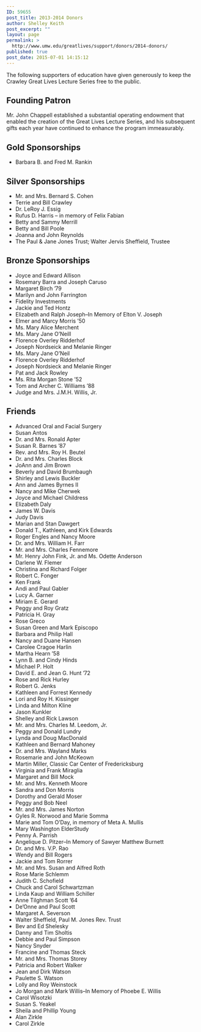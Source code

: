 ```yaml
---
ID: 59655
post_title: 2013-2014 Donors
author: Shelley Keith
post_excerpt: ""
layout: page
permalink: >
  http://www.umw.edu/greatlives/support/donors/2014-donors/
published: true
post_date: 2015-07-01 14:15:12
---
```

The following supporters of education have given generously to keep the Crawley Great Lives Lecture Series free to the public.
<h2>Founding Patron</h2>
Mr. John Chappell established a substantial operating endowment that enabled the creation of the Great Lives Lecture Series, and his subsequent  gifts each year have continued to enhance the program immeasurably.
<h2>Gold Sponsorships</h2>
<ul>
 	<li>Barbara B. and Fred M. Rankin</li>
</ul>
<h2>Silver Sponsorships</h2>
<ul>
 	<li>Mr. and Mrs. Bernard S. Cohen</li>
 	<li>Terrie and Bill Crawley</li>
 	<li>Dr. LeRoy J. Essig</li>
 	<li>Rufus D. Harris – in memory of Felix Fabian</li>
 	<li>Betty and Sammy Merrill</li>
 	<li>Betty and Bill Poole</li>
 	<li>Joanna and John Reynolds</li>
 	<li>The Paul &amp; Jane Jones Trust; Walter Jervis Sheffield, Trustee</li>
</ul>
<h2>Bronze Sponsorships</h2>
<ul>
 	<li>Joyce and Edward Allison</li>
 	<li>Rosemary Barra and Joseph Caruso</li>
 	<li>Margaret Birch ’79</li>
 	<li>Marilyn and John Farrington</li>
 	<li>Fidelity Investments</li>
 	<li>Jackie and Ted Hontz</li>
 	<li>Elizabeth and Ralph Joseph–In Memory of Elton V. Joseph</li>
 	<li>Elmer and Marcy Morris ’50</li>
 	<li>Ms. Mary Alice Merchent</li>
 	<li>Ms. Mary Jane O’Neill</li>
 	<li>Florence Overley Ridderhof</li>
 	<li>Joseph Nordseick and Melanie Ringer</li>
 	<li>Ms. Mary Jane O’Neil</li>
 	<li>Florence Overley Ridderhof</li>
 	<li>Joseph Nordsieck and Melanie Ringer</li>
 	<li>Pat and Jack Rowley</li>
 	<li>Ms. Rita Morgan Stone ’52</li>
 	<li>Tom and Archer C. Williams ’88</li>
 	<li>Judge and Mrs. J.M.H. Willis, Jr.</li>
</ul>
<h2>Friends</h2>
<ul>
 	<li>Advanced Oral and Facial Surgery</li>
 	<li>Susan Antos</li>
 	<li>Dr. and Mrs. Ronald Apter</li>
 	<li>Susan R. Barnes ’87</li>
 	<li>Rev. and Mrs. Roy H. Beutel</li>
 	<li>Dr. and Mrs. Charles Block</li>
 	<li>JoAnn and Jim Brown</li>
 	<li>Beverly and David Brumbaugh</li>
 	<li>Shirley and Lewis Buckler</li>
 	<li>Ann and James Byrnes II</li>
 	<li>Nancy and Mike Cherwek</li>
 	<li>Joyce and Michael Childress</li>
 	<li>Elizabeth Daly</li>
 	<li>James W. Davis</li>
 	<li>Judy Davis</li>
 	<li>Marian and Stan Dawgert</li>
 	<li>Donald T., Kathleen, and Kirk Edwards</li>
 	<li>Roger Engles and Nancy Moore</li>
 	<li>Dr. and Mrs. William H. Farr</li>
 	<li>Mr. and Mrs. Charles Fennemore</li>
 	<li>Mr. Henry John Fink, Jr. and Ms. Odette Anderson</li>
 	<li>Darlene W. Flemer</li>
 	<li>Christina and Richard Folger</li>
 	<li>Robert C. Fonger</li>
 	<li>Ken Frank</li>
 	<li>Andi and Paul Gabler</li>
 	<li>Lucy A. Garner</li>
 	<li>Miriam E. Gerard</li>
 	<li>Peggy and Roy Gratz</li>
 	<li>Patricia H. Gray</li>
 	<li>Rose Greco</li>
 	<li>Susan Green and Mark Episcopo</li>
 	<li>Barbara and Philip Hall</li>
 	<li>Nancy and Duane Hansen</li>
 	<li>Carolee Cragoe Harlin</li>
 	<li>Martha Hearn ’58</li>
 	<li>Lynn B. and Cindy Hinds</li>
 	<li>Michael P. Holt</li>
 	<li>David E. and Jean G. Hunt ’72</li>
 	<li>Rose and Rick Hurley</li>
 	<li>Robert G. Jenks</li>
 	<li>Kathleen and Forrest Kennedy</li>
 	<li>Lori and Roy H. Kissinger</li>
 	<li>Linda and Milton Kline</li>
 	<li>Jason Kunkler</li>
 	<li>Shelley and Rick Lawson</li>
 	<li>Mr. and Mrs. Charles M. Leedom, Jr.</li>
 	<li>Peggy and Donald Lundry</li>
 	<li>Lynda and Doug MacDonald</li>
 	<li>Kathleen and Bernard Mahoney</li>
 	<li>Dr. and Mrs. Wayland Marks</li>
 	<li>Rosemarie and John McKeown</li>
 	<li>Martin Miller, Classic Car Center of Fredericksburg</li>
 	<li>Virginia and Frank Miraglia</li>
 	<li>Margaret and Bill Mock</li>
 	<li>Mr. and Mrs. Kenneth Moore</li>
 	<li>Sandra and Don Morris</li>
 	<li>Dorothy and Gerald Moser</li>
 	<li>Peggy and Bob Neel</li>
 	<li>Mr. and Mrs. James Norton</li>
 	<li>Gyles R. Norwood and Marie Somma</li>
 	<li>Marie and Tom O’Day, in memory of Meta A. Mullis</li>
 	<li>Mary Washington ElderStudy</li>
 	<li>Penny A. Parrish</li>
 	<li>Angelique D. Pitzer–In Memory of Sawyer Matthew Burnett</li>
 	<li>Dr. and Mrs. V.P. Rao</li>
 	<li>Wendy and Bill Rogers</li>
 	<li>Jackie and Tom Rorrer</li>
 	<li>Mr. and Mrs. Susan and Alfred Roth</li>
 	<li>Rose Marie Schlemm</li>
 	<li>Judith C. Schofield</li>
 	<li>Chuck and Carol Schwartzman</li>
 	<li>Linda Kaup and William Schiller</li>
 	<li>Anne Tilghman Scott ’64</li>
 	<li>De’Onne and Paul Scott</li>
 	<li>Margaret A. Severson</li>
 	<li>Walter Sheffield, Paul M. Jones Rev. Trust</li>
 	<li>Bev and Ed Shelesky</li>
 	<li>Danny and Tim Sholtis</li>
 	<li>Debbie and Paul Simpson</li>
 	<li>Nancy Snyder</li>
 	<li>Francine and Thomas Steck</li>
 	<li>Mr. and Mrs. Thomas Storey</li>
 	<li>Patricia and Robert Walker</li>
 	<li>Jean and Dirk Watson</li>
 	<li>Paulette S. Watson</li>
 	<li>Lolly and Roy Weinstock</li>
 	<li>Jo Morgan and Mark Willis–In Memory of Phoebe E. Willis</li>
 	<li>Carol Wisotzki</li>
 	<li>Susan S. Yeakel</li>
 	<li>Sheila and Phillip Young</li>
 	<li>Alan Zirkle</li>
 	<li>Carol Zirkle</li>
</ul>